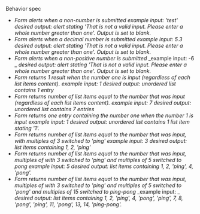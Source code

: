 Behavior spec
* _Form alerts when a non-number is submitted_
_example input: 'test'_
_desired output: alert stating 'That is not a valid input. Please enter a whole number greater than one'. Output is set to blank._
* _Form alerts when a decimal number is submitted_
_example input: 5.3_
_desired output: alert stating 'That is not a valid input. Please enter a whole number greater than one'. Output is set to blank._
* _Form alerts when a non-positive number is submitted_
_example input: -6 _
_desired output: alert stating 'That is not a valid input. Please enter a whole number greater than one'. Output is set to blank._
* _Form returns 1 result when the number one is input (regardless of each list items content)._
_example input: 1_
_desired output: unordered list contains 1 entry_
* _Form returns number of list items equal to the number that was input (regardless of each list items content)._
_example input: 7_
_desired output: unordered list contains 7 entries_
* _Form returns one entry containing the number one when the number 1 is input_
_example input: 1_
_desired output: unordered list contains 1 list item stating '1'._
* _Form returns number of list items equal to the number that was input, with multiples of 3 switched to 'ping'_
_example input: 3_
_desired output: list items containing 1, 2, 'ping'_
* _Form returns number of list items equal to the number that was input, multiples of with 3 switched to 'ping' and multiples of 5 switched to pong_
_example input: 5_
_desired output: list items containing 1, 2, 'ping', 4, 'pong'._
* _Form returns number of list items equal to the number that was input, multiples of with 3 switched to 'ping' and multiples of 5 switched to 'pong' and multiples of 15 switched to ping-pong_
_example input: _
_desired output: list items containing 1, 2, 'ping', 4, 'pong', 'ping', 7, 8, 'pong', 'ping', 11, 'pong', 13, 14, 'ping-pong'._

